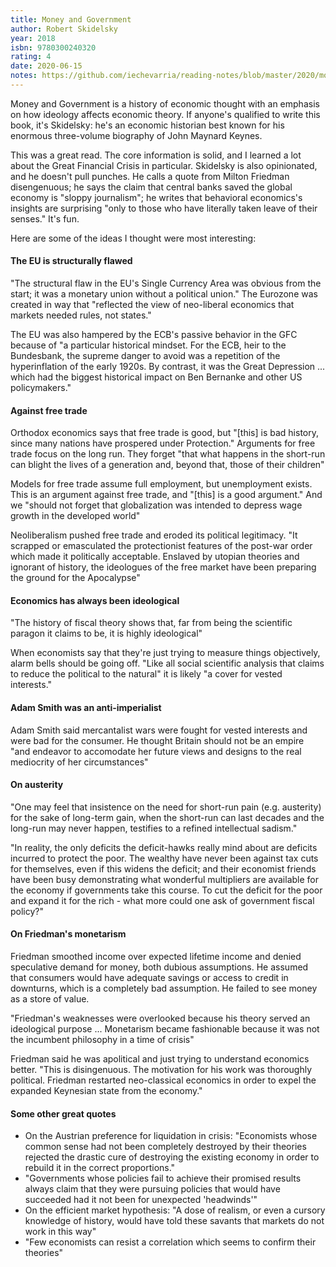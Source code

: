 ```yaml
---
title: Money and Government
author: Robert Skidelsky
year: 2018
isbn: 9780300240320
rating: 4
date: 2020-06-15
notes: https://github.com/iechevarria/reading-notes/blob/master/2020/money-and-government-skidelslky-2018.md
---
```


Money and Government is a history of economic thought with an emphasis on how ideology affects economic theory. If anyone's qualified to write this book, it's Skidelsky: he's an economic historian best known for his enormous three-volume biography of John Maynard Keynes.

This was a great read. The core information is solid, and I learned a lot about the Great Financial Crisis in particular. Skidelsky is also opinionated, and he doesn't pull punches. He calls a quote from Milton Friedman disengenuous; he says the claim that central banks saved the global economy is "sloppy journalism"; he writes that behavioral economics's insights are surprising "only to those who have literally taken leave of their senses." It's fun.

Here are some of the ideas I thought were most interesting:

#### The EU is structurally flawed

"The structural flaw in the EU's Single Currency Area was obvious from the start; it was a monetary union without a political union." The Eurozone was created in way that "reflected the view of neo-liberal economics that markets needed rules, not states."

The EU was also hampered by the ECB's passive behavior in the GFC because of "a particular historical mindset. For the ECB, heir to the Bundesbank, the supreme danger to avoid was a repetition of the hyperinflation of the early 1920s. By contrast, it was the Great Depression ... which had the biggest historical impact on Ben Bernanke and other US policymakers."

#### Against free trade

Orthodox economics says that free trade is good, but "[this] is bad history, since many nations have prospered under Protection." Arguments for free trade focus on the long run. They forget "that what happens in the short-run can blight the lives of a generation and, beyond that, those of their children"

Models for free trade assume full employment, but unemployment exists. This is an argument against free trade, and "[this] is a good argument." And we "should not forget that globalization was intended to depress wage growth in the developed world"

Neoliberalism pushed free trade and eroded its political legitimacy. "It scrapped or emasculated the protectionist features of the post-war order which made it politically acceptable. Enslaved by utopian theories and ignorant of history, the ideologues of the free market have been preparing the ground for the Apocalypse"

#### Economics has always been ideological

"The history of fiscal theory shows that, far from being the scientific paragon it claims to be, it is highly ideological"

When economists say that they're just trying to measure things objectively, alarm bells should be going off. "Like all social scientific analysis that claims to reduce the political to the natural" it is likely "a cover for vested interests."

#### Adam Smith was an anti-imperialist

Adam Smith said mercantalist wars were fought for vested interests and were bad for the consumer. He thought Britain should not be an empire "and endeavor to accomodate her future views and designs to the real mediocrity of her circumstances"

#### On austerity

"One may feel that insistence on the need for short-run pain (e.g. austerity) for the sake of long-term gain, when the short-run can last decades and the long-run may never happen, testifies to a refined intellectual sadism."

"In reality, the only deficits the deficit-hawks really mind about are deficits incurred to protect the poor. The wealthy have never been against tax cuts for themselves, even if this widens the deficit; and their economist friends have been busy demonstrating what wonderful multipliers are available for the economy if governments take this course. To cut the deficit for the poor and expand it for the rich - what more could one ask of government fiscal policy?"

#### On Friedman's monetarism

Friedman smoothed income over expected lifetime income and denied speculative demand for money, both dubious assumptions. He assumed that consumers would have adequate savings or access to credit in downturns, which is a completely bad assumption. He failed to see money as a store of value.

"Friedman's weaknesses were overlooked because his theory served an ideological purpose ... Monetarism became fashionable because it was not the incumbent philosophy in a time of crisis"

Friedman said he was apolitical and just trying to understand economics better. "This is disingenuous. The motivation for his work was thoroughly political. Friedman restarted neo-classical economics in order to expel the expanded Keynesian state from the economy."

#### Some other great quotes

- On the Austrian preference for liquidation in crisis: "Economists whose common sense had not been completely destroyed by their theories rejected the drastic cure of destroying the existing economy in order to rebuild it in the correct proportions."
- "Governments whose policies fail to achieve their promised results always claim that they were pursuing policies that would have succeeded had it not been for unexpected 'headwinds'"
- On the efficient market hypothesis: "A dose of realism, or even a cursory knowledge of history, would have told these savants that markets do not work in this way"
- "Few economists can resist a correlation which seems to confirm their theories"
